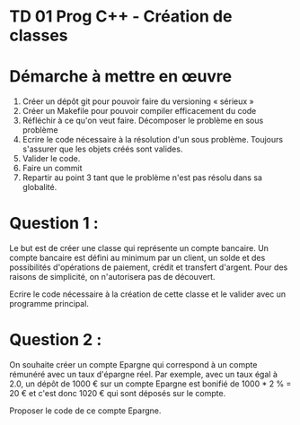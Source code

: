 # TD 01 Prog C++ - Création de classes

# Démarche à mettre en œuvre

1. Créer un dépôt git pour pouvoir faire du versioning « sérieux »
2. Créer un Makefile pour pouvoir compiler efficacement du code
3. Réfléchir à ce qu'on veut faire. Décomposer le problème en sous problème
4. Ecrire le code nécessaire à la résolution d'un sous problème. Toujours s'assurer que les objets créés sont valides.
5. Valider le code.
6. Faire un commit
7. Repartir au point 3 tant que le problème n'est pas résolu dans sa globalité.

# Question 1 :

Le but est de créer une classe qui représente un compte bancaire. Un compte bancaire est défini au minimum par un client, un solde et des possibilités d'opérations de paiement, crédit et transfert d'argent. Pour des raisons de simplicité, on n'autorisera pas de découvert.

Ecrire le code nécessaire à la création de cette classe et le valider avec un programme principal.

# Question 2 :

On souhaite créer un compte Epargne qui correspond à un compte rémunéré avec un taux d'épargne réel. Par exemple, avec un taux égal à 2.0, un dépôt de 1000 € sur un compte Epargne est bonifié de 1000 \* 2 % = 20 € et c'est donc 1020 € qui sont déposés sur le compte.

Proposer le code de ce compte Epargne.